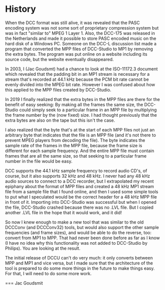 # History #

When the DCC format was still alive, it was revealed that the PASC encoding system was not some sort of proprietary compression system but was in fact "similar to" MPEG 1 Layer 1. Also, the DCC-175 was released in the Netherlands and made it possible to store PASC encoded music on the hard disk of a Windows PC. Someone on the DCC-L discussion list made a program that converted the MPP files of DCC-Studio to MP1 by removing the extra bytes. The program was put online on a website including its source code, but the website eventually disappeared.

In 2003, I (Jac Goudsmt) had a chance to look at the ISO-11172.3 document which revealed that the padding bit in an MP1 stream is necessary for a stream that's recorded at 44.1 kHz because the PCM bit rate cannot be evenly divided into the MPEG bit rate. However I was confused about how this applied to the MPP files created by DCC-Studio.

In 2019 I finally realized that the extra bytes in the MPP files are there for the benefit of easy seeking: By making all the frames the same size, the DCC-Studio could simply seek to a particular frame in an MPP file by multiplying the frame number by the (now fixed) size. I had thought previously that the extra bytes are also on the tape but this isn't the case.

I also realized that the byte that's at the start of each MPP files not just an arbitrary byte that indicates that the file is an MPP file (and it's not there to prevent MPEG players from decoding the file). The byte indicates the sample rate of the frames in the MPP file, because the frame size is different for each sample frequency. And the entire MPP file must contain frames that are all the same size, so that seeking to a particular frame number in the file would be easy.

DCC supports the 44.1 kHz sample frequency to record audio CD's, of course, but it also supports 32 kHz and 48 kHz. I never had any 48 kHz audio sources to connect to a DCC recorder, but I extrapolated my recent epiphany about the format of MPP files and created a 48 kHz MP1 stream file from a sample file that I found online, and then I used some simple tools to put what I speculated would be the correct header for a 48 kHz MPP file in front of it. Importing into DCC-Studio was successful but when I opened the file, DCC-Studio crashed because there was no .LVL file. But I copied another .LVL file in the hope that it would work, and it did!

So now I knew enough to make a new tool that was similar to the old DCCConv (and DCCConv32) tools, but would also support the other sample frequencies (and frame sizes), and would be able to do the reverse, too: convert from MP1 to MPP. That had never been done before as far as I know (I have no idea why this functionality was not added to DCC-Studio by Philips). You are looking at the result.

The initial release of DCCU can't do very much: it only converts between MPP and MP1 and vice versa, but I made sure that the architecture of the tool is prepared to do some more things in the future to make things easy. For that, I will need to do some more work.

=== Jac Goudsmit